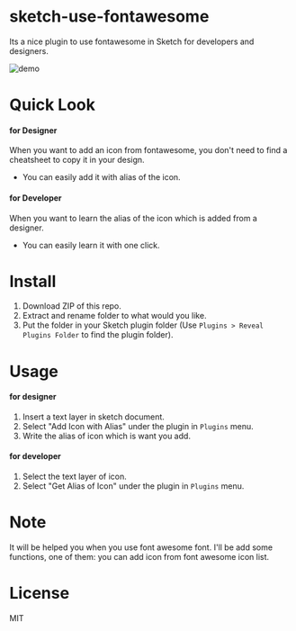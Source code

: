 sketch-use-fontawesome
=================

Its a nice plugin to use fontawesome in Sketch for developers and designers.

![demo][demo-image]

# Quick Look

#### for Designer
When you want to add an icon from fontawesome, you don't need to find a cheatsheet to copy it in your design. 
- You can easily add it with alias of the icon.

#### for Developer
When you want to learn the alias of the icon which is added from a designer.
- You can easily learn it with one click.

# Install

1. Download ZIP of this repo.
2. Extract and rename folder to what would you like.
3. Put the folder in your Sketch plugin folder (Use `Plugins > Reveal Plugins Folder` to find the plugin folder).

# Usage

#### for designer

1. Insert a text layer in sketch document.
2. Select "Add Icon with Alias" under the plugin in `Plugins` menu.
3. Write the alias of icon which is want you add.

#### for developer

1. Select the text layer of icon.
2. Select "Get Alias of Icon" under the plugin in `Plugins` menu.

# Note

It will be helped you when you use font awesome font. I'll be add some functions, one of them: you can add icon from font awesome icon list.

# License

MIT

[demo-image]: http://i.imgur.com/7Hbgdc2.gif
